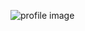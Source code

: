 ![profile image](https://avatars.githubusercontent.com/u/85316942?s=400&u=ade9ce14564bbcc660be771f2d5723506d150926&v=4)
